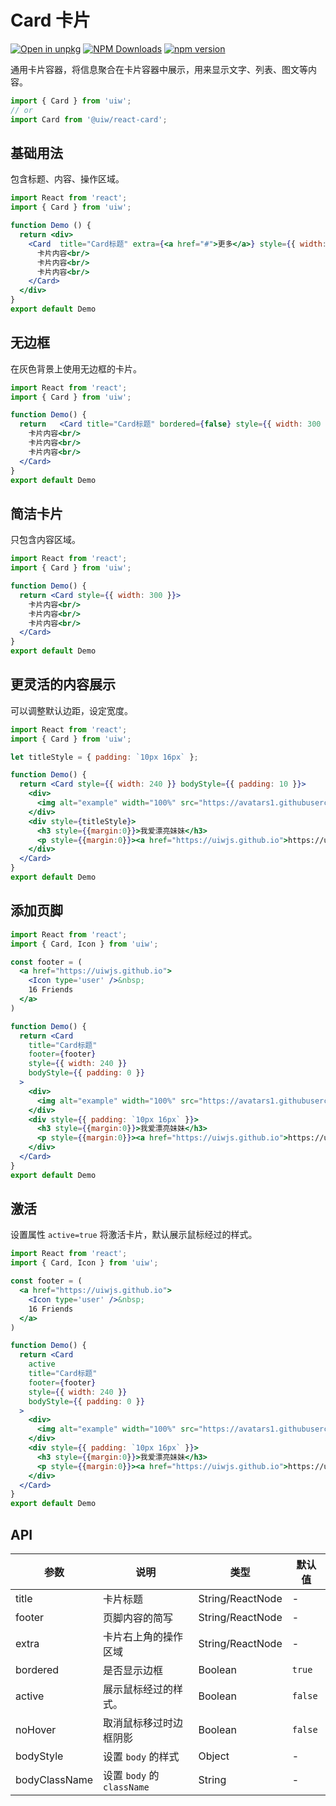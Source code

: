 Card 卡片
===

[![Open in unpkg](https://img.shields.io/badge/Open%20in-unpkg-blue)](https://uiwjs.github.io/npm-unpkg/#/pkg/@uiw/react-card/file/README.md)
[![NPM Downloads](https://img.shields.io/npm/dm/@uiw/react-card.svg?style=flat)](https://www.npmjs.com/package/@uiw/react-card)
[![npm version](https://img.shields.io/npm/v/@uiw/react-card.svg?label=@uiw/react-card)](https://npmjs.com/@uiw/react-card)

通用卡片容器，将信息聚合在卡片容器中展示，用来显示文字、列表、图文等内容。

```jsx
import { Card } from 'uiw';
// or
import Card from '@uiw/react-card';
```

## 基础用法

包含标题、内容、操作区域。

<!--rehype:codeSandbox=true&codePen=true--> 
```jsx mdx:preview
import React from 'react';
import { Card } from 'uiw';

function Demo () {
  return <div>
    <Card  title="Card标题" extra={<a href="#">更多</a>} style={{ width: 300 }}>
      卡片内容<br/>
      卡片内容<br/>
      卡片内容<br/>
    </Card>
  </div>
}
export default Demo
```

## 无边框

在灰色背景上使用无边框的卡片。

<!--rehype:codeSandbox=true&codePen=true--> 
```jsx mdx:preview
import React from 'react';
import { Card } from 'uiw';

function Demo() {
  return   <Card title="Card标题" bordered={false} style={{ width: 300 }}>
    卡片内容<br/>
    卡片内容<br/>
    卡片内容<br/>
  </Card>
}
export default Demo
```

## 简洁卡片

只包含内容区域。

<!--rehype:bgWhite=true&codeSandbox=true&codePen=true--> 
```jsx mdx:preview
import React from 'react';
import { Card } from 'uiw';

function Demo() {
  return <Card style={{ width: 300 }}>
    卡片内容<br/>
    卡片内容<br/>
    卡片内容<br/>
  </Card>
}
export default Demo
```

## 更灵活的内容展示

可以调整默认边距，设定宽度。

<!--rehype:bgWhite=true&codeSandbox=true&codePen=true--> 
```jsx mdx:preview
import React from 'react';
import { Card } from 'uiw';

let titleStyle = { padding: `10px 16px` };

function Demo() {
  return <Card style={{ width: 240 }} bodyStyle={{ padding: 10 }}>
    <div>
      <img alt="example" width="100%" src="https://avatars1.githubusercontent.com/u/1680273?v=4" />
    </div>
    <div style={titleStyle}>
      <h3 style={{margin:0}}>我爱漂亮妹妹</h3>
      <p style={{margin:0}}><a href="https://uiwjs.github.io">https://uiwjs.github.io</a></p>
    </div>
  </Card>
}
export default Demo
```

## 添加页脚

<!--rehype:bgWhite=true&codeSandbox=true&codePen=true--> 
```jsx mdx:preview
import React from 'react';
import { Card, Icon } from 'uiw';

const footer = (
  <a href="https://uiwjs.github.io">
    <Icon type='user' />&nbsp;
    16 Friends
  </a>
)

function Demo() {
  return <Card
    title="Card标题"
    footer={footer}
    style={{ width: 240 }} 
    bodyStyle={{ padding: 0 }}
  >
    <div>
      <img alt="example" width="100%" src="https://avatars1.githubusercontent.com/u/1680273?v=4" />
    </div>
    <div style={{ padding: `10px 16px` }}>
      <h3 style={{margin:0}}>我爱漂亮妹妹</h3>
      <p style={{margin:0}}><a href="https://uiwjs.github.io">https://uiwjs.github.io</a></p>
    </div>
  </Card>
}
export default Demo
```

## 激活

设置属性 `active=true` 将激活卡片，默认展示鼠标经过的样式。

<!--rehype:bgWhite=true&codeSandbox=true&codePen=true--> 
```jsx mdx:preview
import React from 'react';
import { Card, Icon } from 'uiw';

const footer = (
  <a href="https://uiwjs.github.io">
    <Icon type='user' />&nbsp;
    16 Friends
  </a>
)

function Demo() {
  return <Card
    active
    title="Card标题"
    footer={footer}
    style={{ width: 240 }} 
    bodyStyle={{ padding: 0 }}
  >
    <div>
      <img alt="example" width="100%" src="https://avatars1.githubusercontent.com/u/1680273?v=4" />
    </div>
    <div style={{ padding: `10px 16px` }}>
      <h3 style={{margin:0}}>我爱漂亮妹妹</h3>
      <p style={{margin:0}}><a href="https://uiwjs.github.io">https://uiwjs.github.io</a></p>
    </div>
  </Card>
}
export default Demo
```

## API

| 参数 | 说明 | 类型 | 默认值 |
|--------- |-------- |--------- |-------- |
| title | 卡片标题 | String/ReactNode | - |
| footer | 页脚内容的简写 | String/ReactNode | - |
| extra | 卡片右上角的操作区域 | String/ReactNode | - |
| bordered | 是否显示边框 | Boolean | `true` |
| active | 展示鼠标经过的样式。 | Boolean | `false` |
| noHover | 取消鼠标移过时边框阴影 | Boolean | `false` |
| bodyStyle | 设置 `body` 的样式 | Object | - |
| bodyClassName | 设置 `body` 的 `className` | String | - |